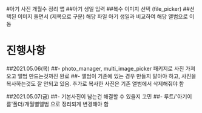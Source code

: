 #아기 사진 개월수 정리 앱
##아기 생일 입력
##복수 이미지 선택 (file_picker)
##선택된 이미지 돌면서 (제목으로 구분) 해당 파일 아기 생일과 비교하여 해당 앨범으로 이동

# 진행사항
##2021.05.06(목)
##- photo_manager, multi_image_picker 패키지로 사진 가져오고 앨범 만드는것까진 완료
##- 앨범이 기존에 있는 경우 만들지 말아야 하고, 사진을 복사하는것도 잘 안되고 있음. 추가로 복사한 사진은 기존 앨범에서 삭제해줘야 함

##2021.05.07(금)
##- 기본사진이 남는건 해결할 수 있을지 고민
##- 루트/'아기이름'폴더/개월별앨범 으로 정리되게 변경해야 함